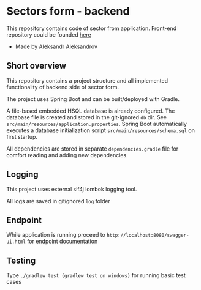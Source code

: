 # Sectors form - backend

This repository contains code of sector from application.
Front-end repository could be founded [here](https://github.com/alekal1/sectors-front)
* Made by Aleksandr Aleksandrov

## Short overview

This repository contains a project structure and all implemented functionality of backend side of sector form.

The project uses Spring Boot and can be built/deployed with Gradle.

A file-based embedded HSQL database is already configured. The database file is created and stored in the git-ignored `db` dir. See `src/main/resources/application.properties`. Spring Boot automatically executes a database initialization script `src/main/resources/schema.sql` on first startup.

All dependencies are stored in separate `dependencies.gradle` file for comfort reading and adding new dependencies.

## Logging

This project uses external slf4j lombok logging tool. 

All logs are saved in gitignored `log` folder

## Endpoint

While application is running proceed to `http://localhost:8080/swagger-ui.html` for endpoint documentation

## Testing

Type `./gradlew test (gradlew test on windows)` for running basic test cases
